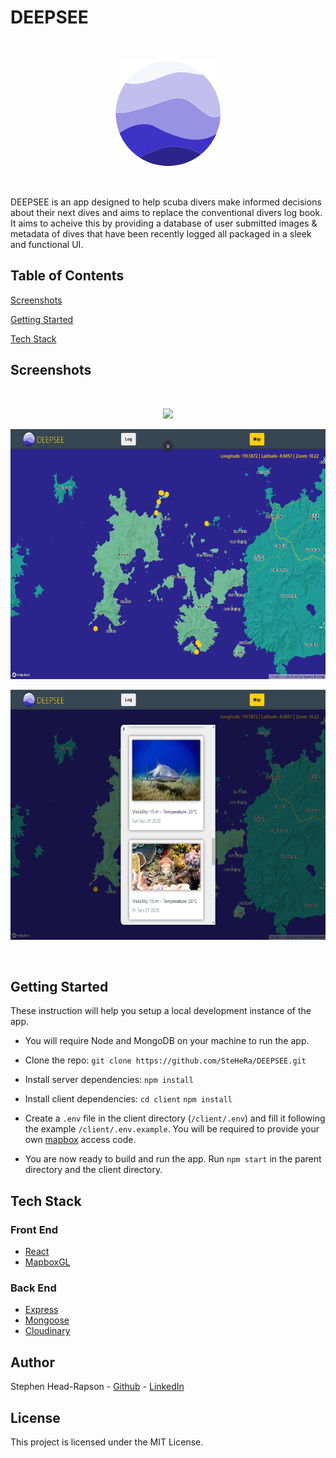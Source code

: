 # DEEPSEE

<br>
<p align="center">
  <img src="./images/DEEPSEE_logo.png">
</p>
<br>

DEEPSEE is an app designed to help scuba divers make informed decisions about their next dives and aims to replace the conventional divers log book. It aims to acheive this by providing a database of user submitted images & metadata of dives that have been recently logged all packaged in a sleek and functional UI.

## Table of Contents

[Screenshots](#Screenshots)

[Getting Started](#Getting-Started)

[Tech Stack](#Tech-Stack)

## Screenshots

<br>
<p align="center">
  <img style="height: 400px;" src="./images/DEEPSEE-screenshot-1.png">
</p>
<p align="center">
  <img style="height: 400px;" src="./images/DEEPSEE-screenshot-2.png">
</p>
<p align="center">
  <img style="height: 400px;" src="./images/DEEPSEE-screenshot-3.png">
</p>
<br>

## Getting Started

These instruction will help you setup a local development instance of the app.

- You will require Node and MongoDB on your machine to run the app.

- Clone the repo: `git clone https://github.com/SteHeRa/DEEPSEE.git`

- Install server dependencies: `npm install`

- Install client dependencies:
  `cd client`
  `npm install`

- Create a `.env` file in the client directory (`/client/.env`) and fill it following the example `/client/.env.example`. You will be required to provide your own [mapbox](https://www.mapbox.com/) access code.

- You are now ready to build and run the app. Run `npm start` in the parent directory and the client directory.

## Tech Stack

### Front End

- [React](https://reactjs.org/)
- [MapboxGL](https://docs.mapbox.com/mapbox-gl-js/api/)

### Back End

- [Express](https://expressjs.com/)
- [Mongoose](https://mongoosejs.com/)
- [Cloudinary](https://www.npmjs.com/package/cloudinary)

## Author

Stephen Head-Rapson - [Github](https://github.com/SteHeRa) - [LinkedIn](https://www.linkedin.com/in/stephen-head-rapson/)

## License

This project is licensed under the MIT License.
